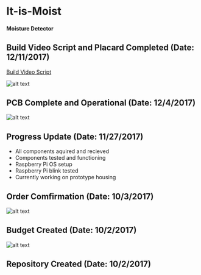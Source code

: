 # It-is-Moist
#### Moisture Detector

## Build Video Script and Placard Completed (Date: 12/11/2017)
[Build Video Script](https://github.com/V-Socrates/It-is-Moist/blob/master/Is-It-Moist%20Build%20Video%20Script.md)

![alt text](https://n01147386.github.io/CENG317/images/raspiguard_placard.jpg)

## PCB Complete and Operational (Date: 12/4/2017)
![alt text](https://raw.githubusercontent.com/V-Socrates/It-is-Moist/master/IMG_20171204_125634.jpg)


## Progress Update (Date: 11/27/2017)
- All components aquired and recieved
- Components tested and functioning
- Raspberry Pi OS setup
- Raspberry Pi blink tested
- Currently working on prototype housing

## Order Comfirmation (Date: 10/3/2017)
![alt text](https://raw.githubusercontent.com/V-Socrates/It-is-Moist/master/Order%20Details.JPG)

## Budget Created (Date: 10/2/2017)
![alt text](https://raw.githubusercontent.com/V-Socrates/It-is-Moist/master/Moisture%20Detector%20Budget.jpg)

## Repository Created (Date: 10/2/2017)
